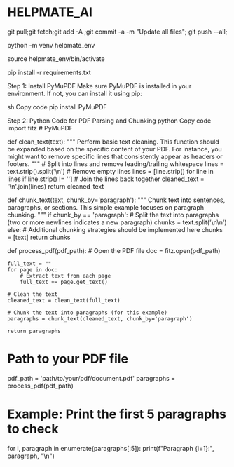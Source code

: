 # HELPMATE_AI


git pull;git fetch;git add -A ;git commit -a -m "Update all files"; git push --all;


python -m venv helpmate_env

source helpmate_env/bin/activate

pip install -r requirements.txt


Step 1: Install PyMuPDF
Make sure PyMuPDF is installed in your environment. If not, you can install it using pip:

sh
Copy code
pip install PyMuPDF


Step 2: Python Code for PDF Parsing and Chunking
python
Copy code
import fitz  # PyMuPDF

def clean_text(text):
    """
    Perform basic text cleaning. This function should be expanded based on the specific content of your PDF.
    For instance, you might want to remove specific lines that consistently appear as headers or footers.
    """
    # Split into lines and remove leading/trailing whitespace
    lines = text.strip().split('\n')
    # Remove empty lines
    lines = [line.strip() for line in lines if line.strip() != '']
    # Join the lines back together
    cleaned_text = '\n'.join(lines)
    return cleaned_text

def chunk_text(text, chunk_by='paragraph'):
    """
    Chunk text into sentences, paragraphs, or sections.
    This simple example focuses on paragraph chunking.
    """
    if chunk_by == 'paragraph':
        # Split the text into paragraphs (two or more newlines indicates a new paragraph)
        chunks = text.split('\n\n')
    else:
        # Additional chunking strategies should be implemented here
        chunks = [text]
    return chunks

def process_pdf(pdf_path):
    # Open the PDF file
    doc = fitz.open(pdf_path)
    
    full_text = ""
    for page in doc:
        # Extract text from each page
        full_text += page.get_text()

    # Clean the text
    cleaned_text = clean_text(full_text)
    
    # Chunk the text into paragraphs (for this example)
    paragraphs = chunk_text(cleaned_text, chunk_by='paragraph')
    
    return paragraphs

# Path to your PDF file
pdf_path = 'path/to/your/pdf/document.pdf'
paragraphs = process_pdf(pdf_path)

# Example: Print the first 5 paragraphs to check
for i, paragraph in enumerate(paragraphs[:5]):
    print(f"Paragraph {i+1}:", paragraph, "\n")

